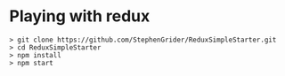 # Playing with redux

```
> git clone https://github.com/StephenGrider/ReduxSimpleStarter.git
> cd ReduxSimpleStarter
> npm install
> npm start
```
